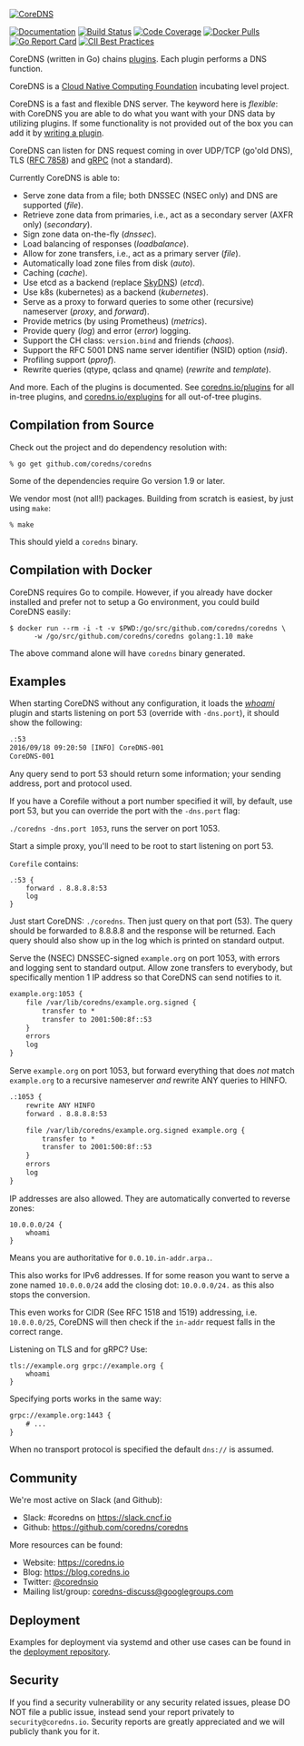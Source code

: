 [![CoreDNS](https://coredns.io/images/CoreDNS_Colour_Horizontal.png)](https://coredns.io)

[![Documentation](https://img.shields.io/badge/godoc-reference-blue.svg)](https://godoc.org/github.com/coredns/coredns)
[![Build Status](https://img.shields.io/travis/coredns/coredns/master.svg?label=build)](https://travis-ci.org/coredns/coredns)
[![Code Coverage](https://img.shields.io/codecov/c/github/coredns/coredns/master.svg)](https://codecov.io/github/coredns/coredns?branch=master)
[![Docker Pulls](https://img.shields.io/docker/pulls/coredns/coredns.svg)](https://hub.docker.com/r/coredns/coredns)
[![Go Report Card](https://goreportcard.com/badge/github.com/coredns/coredns)](https://goreportcard.com/report/coredns/coredns)
[![CII Best Practices](https://bestpractices.coreinfrastructure.org/projects/1250/badge)](https://bestpractices.coreinfrastructure.org/projects/1250)

CoreDNS (written in Go) chains [plugins](https://coredns.io/plugins). Each plugin performs a DNS
function.

CoreDNS is a [Cloud Native Computing Foundation](https://cncf.io) incubating level project.

CoreDNS is a fast and flexible DNS server. The keyword here is *flexible*: with CoreDNS you
are able to do what you want with your DNS data by utilizing plugins. If some functionality is not
provided out of the box you can add it by [writing a plugin](https://coredns.io/explugins).

CoreDNS can listen for DNS request coming in over UDP/TCP (go'old DNS), TLS ([RFC
7858](https://tools.ietf.org/html/rfc7858)) and [gRPC](https://grpc.io) (not a standard).

Currently CoreDNS is able to:

* Serve zone data from a file; both DNSSEC (NSEC only) and DNS are supported (*file*).
* Retrieve zone data from primaries, i.e., act as a secondary server (AXFR only) (*secondary*).
* Sign zone data on-the-fly (*dnssec*).
* Load balancing of responses (*loadbalance*).
* Allow for zone transfers, i.e., act as a primary server (*file*).
* Automatically load zone files from disk (*auto*).
* Caching (*cache*).
* Use etcd as a backend (replace [SkyDNS](https://github.com/skynetservices/skydns)) (*etcd*).
* Use k8s (kubernetes) as a backend (*kubernetes*).
* Serve as a proxy to forward queries to some other (recursive) nameserver (*proxy*, and *forward*).
* Provide metrics (by using Prometheus) (*metrics*).
* Provide query (*log*) and error (*error*) logging.
* Support the CH class: `version.bind` and friends (*chaos*).
* Support the RFC 5001 DNS name server identifier (NSID) option (*nsid*).
* Profiling support (*pprof*).
* Rewrite queries (qtype, qclass and qname) (*rewrite* and *template*).

And more. Each of the plugins is documented. See [coredns.io/plugins](https://coredns.io/plugins)
for all in-tree plugins, and [coredns.io/explugins](https://coredns.io/explugins) for all
out-of-tree plugins.

## Compilation from Source

Check out the project and do dependency resolution with:

~~~
% go get github.com/coredns/coredns
~~~

Some of the dependencies require Go version 1.9 or later.

We vendor most (not all!) packages. Building from scratch is easiest, by just using `make`:

~~~
% make
~~~

This should yield a `coredns` binary.

## Compilation with Docker

CoreDNS requires Go to compile. However, if you already have docker installed and prefer not to setup
a Go environment, you could build CoreDNS easily:

```
$ docker run --rm -i -t -v $PWD:/go/src/github.com/coredns/coredns \
      -w /go/src/github.com/coredns/coredns golang:1.10 make
```

The above command alone will have `coredns` binary generated.

## Examples

When starting CoreDNS without any configuration, it loads the
[*whoami*](https://coredns.io/plugins/whoami) plugin and starts listening on port 53 (override with
`-dns.port`), it should show the following:

~~~ txt
.:53
2016/09/18 09:20:50 [INFO] CoreDNS-001
CoreDNS-001
~~~

Any query send to port 53 should return some information; your sending address, port and protocol
used.

If you have a Corefile without a port number specified it will, by default, use port 53, but you
can override the port with the `-dns.port` flag:

`./coredns -dns.port 1053`, runs the server on port 1053.

Start a simple proxy, you'll need to be root to start listening on port 53.

`Corefile` contains:

~~~ corefile
.:53 {
    forward . 8.8.8.8:53
    log
}
~~~

Just start CoreDNS: `./coredns`. Then just query on that port (53). The query should be forwarded to
8.8.8.8 and the response will be returned. Each query should also show up in the log which is
printed on standard output.

Serve the (NSEC) DNSSEC-signed `example.org` on port 1053, with errors and logging sent to standard
output. Allow zone transfers to everybody, but specifically mention 1 IP address so that CoreDNS can
send notifies to it.

~~~ txt
example.org:1053 {
    file /var/lib/coredns/example.org.signed {
        transfer to *
        transfer to 2001:500:8f::53
    }
    errors
    log
}
~~~

Serve `example.org` on port 1053, but forward everything that does *not* match `example.org` to a recursive
nameserver *and* rewrite ANY queries to HINFO.

~~~ txt
.:1053 {
    rewrite ANY HINFO
    forward . 8.8.8.8:53

    file /var/lib/coredns/example.org.signed example.org {
        transfer to *
        transfer to 2001:500:8f::53
    }
    errors
    log
}
~~~

IP addresses are also allowed. They are automatically converted to reverse zones:

~~~ corefile
10.0.0.0/24 {
    whoami
}
~~~
Means you are authoritative for `0.0.10.in-addr.arpa.`.

This also works for IPv6 addresses. If for some reason you want to serve a zone named `10.0.0.0/24`
add the closing dot: `10.0.0.0/24.` as this also stops the conversion.

This even works for CIDR (See RFC 1518 and 1519) addressing, i.e. `10.0.0.0/25`, CoreDNS will then
check if the `in-addr` request falls in the correct range.

Listening on TLS and for gRPC? Use:

~~~ corefile
tls://example.org grpc://example.org {
    whoami
}
~~~

Specifying ports works in the same way:

~~~ txt
grpc://example.org:1443 {
    # ...
}
~~~

When no transport protocol is specified the default `dns://` is assumed.

## Community

We're most active on Slack (and Github):

- Slack: #coredns on <https://slack.cncf.io>
- Github: <https://github.com/coredns/coredns>

More resources can be found:

- Website: <https://coredns.io>
- Blog: <https://blog.coredns.io>
- Twitter: [@corednsio](https://twitter.com/corednsio)
- Mailing list/group: <coredns-discuss@googlegroups.com>

## Deployment

Examples for deployment via systemd and other use cases can be found in the [deployment
repository](https://github.com/coredns/deployment).

## Security

If you find a security vulnerability or any security related issues, please DO NOT file a public
issue, instead send your report privately to `security@coredns.io`. Security reports are greatly
appreciated and we will publicly thank you for it.

